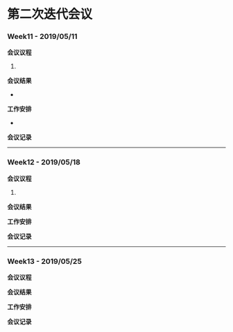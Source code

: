 # 第二次迭代会议

### Week11 - 2019/05/11

**会议议程**

1.

**会议结果**

- 

**工作安排**

- 

**会议记录**



------

### Week12 - 2019/05/18

**会议议程**

1. 


**会议结果**



**工作安排**



**会议记录**



------

### Week13 - 2019/05/25

**会议议程**



**会议结果**



**工作安排**



**会议记录**
